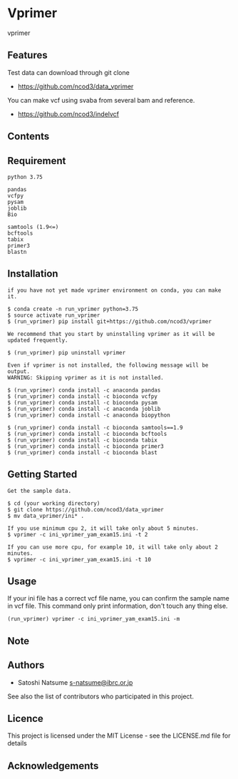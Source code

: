 # Vprimer

vprimer

## Features

Test data can download through git clone
- https://github.com/ncod3/data_vprimer

You can make vcf using svaba from several bam and reference.
- https://github.com/ncod3/indelvcf
 

## Contents

## Requirement

~~~
python 3.75

pandas
vcfpy
pysam
joblib
Bio

samtools (1.9<=)
bcftools
tabix
primer3
blastn
~~~

## Installation
~~~
if you have not yet made vprimer environment on conda, you can make it.

$ conda create -n run_vprimer python=3.75
$ source activate run_vprimer
$ (run_vprimer) pip install git+https://github.com/ncod3/vprimer

We recommend that you start by uninstalling vprimer as it will be updated frequently.

$ (run_vprimer) pip uninstall vprimer

Even if vprimer is not installed, the following message will be output.
WARNING: Skipping vprimer as it is not installed.

$ (run_vprimer) conda install -c anaconda pandas
$ (run_vprimer) conda install -c bioconda vcfpy
$ (run_vprimer) conda install -c bioconda pysam 
$ (run_vprimer) conda install -c anaconda joblib 
$ (run_vprimer) conda install -c anaconda biopython

$ (run_vprimer) conda install -c bioconda samtools==1.9
$ (run_vprimer) conda install -c bioconda bcftools
$ (run_vprimer) conda install -c bioconda tabix
$ (run_vprimer) conda install -c bioconda primer3
$ (run_vprimer) conda install -c bioconda blast

~~~

## Getting Started

~~~
Get the sample data.

$ cd (your working directory)
$ git clone https://github.com/ncod3/data_vprimer
$ mv data_vprimer/ini* .

If you use minimum cpu 2, it will take only about 5 minutes.
$ vprimer -c ini_vprimer_yam_exam15.ini -t 2

If you can use more cpu, for example 10, it will take only about 2 minutes.
$ vprimer -c ini_vprimer_yam_exam15.ini -t 10
~~~

## Usage

If your ini file has a correct vcf file name, you can confirm the sample name in vcf file.
This command only print information, don't touch any thing else.

~~~
(run_vprimer) vprimer -c ini_vprimer_yam_exam15.ini -m
~~~

## Note

## Authors
- Satoshi Natsume s-natsume@ibrc.or.jp

See also the list of contributors who participated in this project.

## Licence
This project is licensed under the MIT License - see the LICENSE.md file for details

## Acknowledgements

